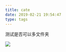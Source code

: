 ```yaml
---
title: cate
date: 2019-02-21 19:54:47
type: tags
---
```


测试是否可以多文件夹

![](/images/15507586788507.jpg)


